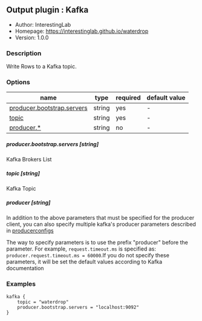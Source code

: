 ## Output plugin : Kafka

* Author: InterestingLab
* Homepage: https://interestinglab.github.io/waterdrop
* Version: 1.0.0

### Description

Write Rows to a Kafka topic.

### Options

| name | type | required | default value |
| --- | --- | --- | --- |
| [producer.bootstrap.servers](#producerbootstrapservers-string) | string | yes | - |
| [topic](#topic-string) | string | yes | - |
| [producer.*](#producer-string) | string | no | - |

##### producer.bootstrap.servers [string]

Kafka Brokers List

##### topic [string]

Kafka Topic

##### producer [string]

In addition to the above parameters that must be specified for the producer client, you can also specify multiple kafka's producer parameters described in [producerconfigs](http://kafka.apache.org/10/documentation.html#producerconfigs)

The way to specify parameters is to use the prefix "producer" before the parameter. For example, `request.timeout.ms` is specified as: `producer.request.timeout.ms = 60000`.If you do not specify these parameters, it will be set the default values according to Kafka documentation


### Examples

```
kafka {
    topic = "waterdrop"
    producer.bootstrap.servers = "localhost:9092"
}
```